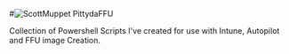 #![ScottMuppet](https://github.com/user-attachments/assets/8c59cfac-1967-4440-b76b-61e559a725f2)
 PittydaFFU


Collection of Powershell Scripts I've created for use with Intune, Autopilot and FFU image Creation.
